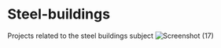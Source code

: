 # Steel-buildings
Projects related to the steel buildings subject
![Screenshot (17)](https://user-images.githubusercontent.com/115006824/193866836-d0ded03b-4845-47ac-b44e-f506c85af1a2.png)
